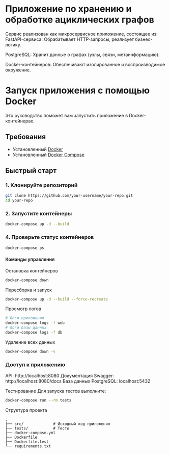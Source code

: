 # Приложение по хранению и обработке ациклических графов

Сервис реализован как микросервисное приложение, состоящее из:
FastAPI-сервиса: Обрабатывает HTTP-запросы, реализует бизнес-логику.

PostgreSQL: Хранит данные о графах (узлы, связи, метаинформацию).

Docker-контейнеров: Обеспечивают изолированное и воспроизводимое окружение.

# Запуск приложения с помощью Docker

Это руководство поможет вам запустить приложение в Docker-контейнерах.

## Требования
- Установленный [Docker](https://docs.docker.com/get-docker/)
- Установленный [Docker Compose](https://docs.docker.com/compose/install/)

## Быстрый старт

### 1. Клонируйте репозиторий
```bash
git clone https://github.com/your-username/your-repo.git
cd your-repo
```

### 2. Запустите контейнеры
```bash
docker-compose up -d --build
```
### 4. Проверьте статус контейнеров
```bash
docker-compose ps
```
#### Команды управления
Остановка контейнеров
```bash
docker-compose down
```
Пересборка и запуск
```bash
docker-compose up -d --build --force-recreate
```
Просмотр логов
```bash
# Логи приложения
docker-compose logs -f web
# Логи базы данных
docker-compose logs -f db
```
Удаление всех данных
```bash
docker-compose down -v
```
### Доступ к приложению
API: http://localhost:8080
Документация Swagger: http://localhost:8080/docs
База данных PostgreSQL: localhost:5432

Тестирование
Для запуска тестов выполните:
```bash
docker-compose run --rm tests
```
Структура проекта
```
.
├── src/             # Исходный код приложения
├── tests/           # Тесты
├── docker-compose.yml
├── Dockerfile
├── Dockerfile.test
└── requirements.txt
```
